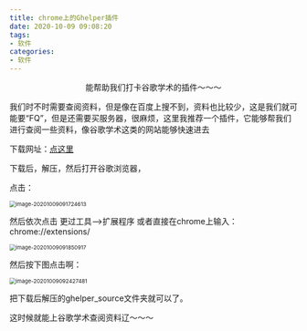 ```yaml
---
title: chrome上的Ghelper插件
date: 2020-10-09 09:08:20
tags:
- 软件
categories:
- 软件
---
```


<center>能帮助我们打卡谷歌学术的插件～～～</center>

<!--more-->

我们时不时需要查阅资料，但是像在百度上搜不到，资料也比较少，这是我们就可能要“FQ”，但是还需要买服务器，很麻烦，这里我推荐一个插件，它能够帮我们进行查阅一些资料，像谷歌学术这类的网站能够快速进去

下载网址：[点这里](http://googlehelper.net)

下载后，解压，然后打开谷歌浏览器，

点击：

<img src="https://gitee.com/dlutlgy/images_for_typora/raw/master/images/image-20201009091724613.png" alt="image-20201009091724613" style="zoom:67%;" />

然后依次点击 更过工具-->扩展程序  或者直接在chrome上输入：chrome://extensions/

<img src="https://gitee.com/dlutlgy/images_for_typora/raw/master/images/image-20201009091850917.png" alt="image-20201009091850917" style="zoom:67%;" />

然后按下图点击啊：

<img src="https://gitee.com/dlutlgy/images_for_typora/raw/master/images/image-20201009092427481.png" alt="image-20201009092427481" style="zoom:67%;" />

把下载后解压的ghelper_source文件夹就可以了。

这时候就能上谷歌学术查阅资料辽～～～